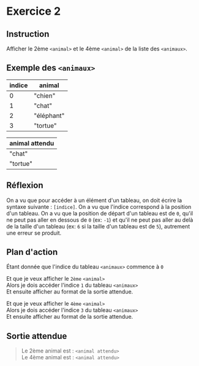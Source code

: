 # Exercice 2

## Instruction

Afficher le 2ème `<animal>` et le 4ème `<animal>` de la liste des `<animaux>`.

## Exemple des `<animaux>`

| indice | animal     |
| ------ | ---------- |
| 0      | "chien"    |
| 1      | "chat"     |
| 2      | "éléphant" |
| 3      | "tortue"   |

| animal attendu |
| -------------- |
| "chat"         |
| "tortue"       |

## Réflexion

On a vu que pour accéder à un élément d'un tableau, on doit écrire la syntaxe
suivante : `[indice]`.
On a vu que l'indice correspond à la position d'un tableau.
On a vu que la position de départ d'un tableau est de `0`, qu'il ne peut pas
aller en dessous de `0` (ex: `-1`) et qu'il ne peut pas aller au delà de la
taille d'un tableau (ex: `6` si la taille d'un tableau est de `5`), autrement
une erreur se produit.

## Plan d'action

Étant donnée que l'indice du tableau `<animaux>` commence à `0`

Et que je veux afficher le `2ème` `<animal>`  
Alors je dois accéder l'indice `1` du tableau `<animaux>`  
Et ensuite afficher au format de la sortie attendue.

Et que je veux afficher le `4ème` `<animal>`  
Alors je dois accéder l'indice `3` du tableau `<animaux>`  
Et ensuite afficher au format de la sortie attendue.

## Sortie attendue

> Le 2ème animal est : `<animal attendu>`  
> Le 4ème animal est : `<animal attendu>`
